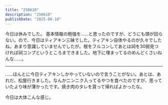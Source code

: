 ```yaml
---
title: "250610"
description: "250610"
publishDate: "2025-06-10"
---
```

今日は休みでした。
基本情報の勉強を……と思ったのですが、どうにも頭が回らない。ので、今日はティアキン三昧でした。ティアキン自体やるのが久々でしたね。あまり意識していませんでしたが。根をフルコンしてあとは祠を30弱見つければ祠コンプというところまできました。地下に埋まってるのめんどくさいねんな……。

---

……ほんとに今日ティアキンしかやっていないので言うことがない。あとは、あれだ、松屋行きました。なんかニンニク入ってるやつを食べたのですが、思っていたより味が薄かったです。焼き肉のタレを貰って帰ればよかったな。

今日は大体こんな感じ。